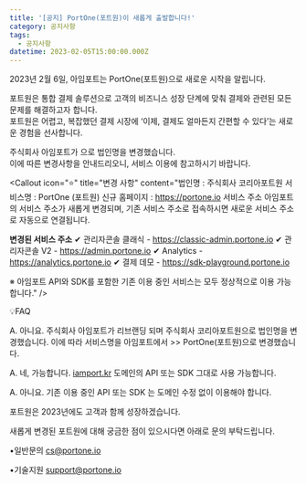 ```yaml
---
title: '[공지] PortOne(포트원)이 새롭게 출발합니다!'
category: 공지사항
tags:
  - 공지사항
datetime: 2023-02-05T15:00:00.000Z
---
```


2023년 2월 6일, 아임포트는 PortOne(포트원)으로 새로운 시작을 알립니다.

포트원은 통합 결제 솔루션으로 고객의 비즈니스 성장 단계에 맞춰 결제와 관련된 모든 문제를 해결하고자 합니다.\
포트원은 어렵고, 복잡했던 결제 시장에 ‘이제, 결제도 얼마든지 간편할 수 있다’는 새로운 경험을 선사합니다.

주식회사 아임포트가 <Highlight text="주식회사 코리아포트원" />으로 법인명을 변경했습니다.\
이에 따른 변경사항을 안내드리오니, 서비스 이용에 참고하시기 바랍니다.

<Callout icon="️⭐" title="변경 사항" content="법인명 : 주식회사 코리아포트원
서비스명 :  PortOne (포트원)
신규 홈페이지 : https://portone.io
서비스 주소 아임포트의 서비스 주소가 새롭게 변경되며, 기존 서비스 주소로 접속하시면 새로운 서비스 주소로 자동으로 연결됩니다.

**변경된 서비스 주소**
✔ 관리자콘솔 클래식 - https://classic-admin.portone.io
✔ 관리자콘솔 V2 - https://admin.portone.io
✔ Analytics - https://analytics.portone.io
✔ 결제 데모 - https://sdk-playground.portone.io

※  아임포트 API와 SDK를 포함한 기존 이용 중인 서비스는 모두 정상적으로 이용 가능합니다." />

💡FAQ

<Highlight text="   Q.  아임포트가 다른 기업에 인수/합병됐나요?" />

A. 아니요. 주식회사 아임포트가 리브랜딩 되며 주식회사 코리아포트원으로 법인명을 변경했습니다. 이에 따라 서비스명을 아임포트에서 >> PortOne(포트원)으로 변경했습니다.

<Highlight text="Q. iamport.kr 도메인이 포함된 API 또는 SDK 를 그대로 이용 가능한가요?" />

A. 네, 가능합니다. [iamport.kr](http://iamport.kr/) 도메인의 API 또는 SDK 그대로 사용 가능합니다.

<Highlight text="Q. iamport.kr 도메인의 API 또는 SDK 에서 portone.io로 도메인을 변경하여 호출해도 되나요?" />

A. 아니요. 기존 이용 중인 API 또는 SDK 는 도메인 수정 없이 이용해야 합니다.

포트원은 2023년에도 고객과 함께 성장하겠습니다.

새롭게 변경된 포트원에 대해 궁금한 점이 있으시다면 아래로 문의 부탁드립니다.

•일반문의 <cs@portone.io>

•기술지원 <support@portone.io>
